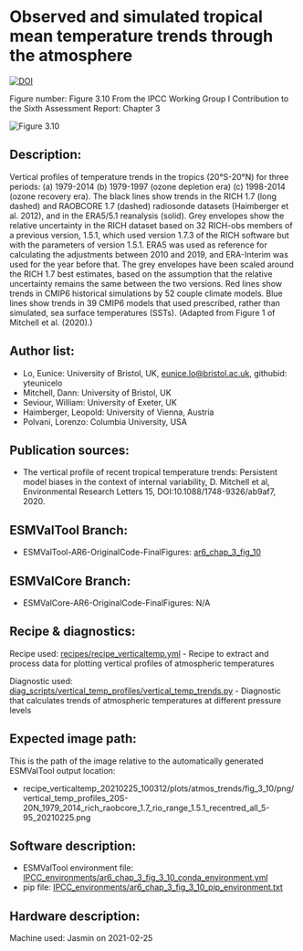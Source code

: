 Observed and simulated tropical mean temperature trends through the atmosphere
============
[![DOI](https://zenodo.org/badge/DOI/10.5281/zenodo.6778000.svg)](https://doi.org/10.5281/zenodo.6778000)

Figure number: Figure 3.10
From the IPCC Working Group I Contribution to the Sixth Assessment Report: Chapter 3

![Figure 3.10](ar6_wg1_chap3_fig3_10_vertical_temp.png?raw=true)


Description:
------------
Vertical profiles of temperature trends in the tropics (20°S-20°N) for three periods: (a) 1979-2014 (b) 1979-1997 (ozone depletion era) (c) 1998-2014 (ozone recovery era). The black lines show trends in the RICH 1.7 (long dashed) and RAOBCORE 1.7 (dashed) radiosonde datasets (Haimberger et al. 2012), and in the ERA5/5.1 reanalysis (solid). Grey envelopes show the relative uncertainty in the RICH dataset based on 32 RICH-obs members of a previous version, 1.5.1, which used version 1.7.3 of the RICH software but with the parameters of version 1.5.1. ERA5 was used as reference for calculating the adjustments between 2010 and 2019, and ERA-Interim was used for the year before that. The grey envelopes have been scaled around the RICH 1.7 best estimates, based on the assumption that the relative uncertainty remains the same between the two versions. Red lines show trends in CMIP6 historical simulations by 52 couple climate models. Blue lines show trends in 39 CMIP6 models that used prescribed, rather than simulated, sea surface temperatures (SSTs). (Adapted from Figure 1 of Mitchell et al. (2020).)


Author list:
------------
- Lo, Eunice: University of Bristol, UK, eunice.lo@bristol.ac.uk, githubid: yteunicelo 
- Mitchell, Dann: University of Bristol, UK
- Seviour, William: University of Exeter, UK
- Haimberger, Leopold: University of Vienna, Austria
- Polvani, Lorenzo: Columbia University, USA


Publication sources:
--------------------
- The vertical profile of recent tropical temperature trends: Persistent model biases in the context of internal variability, D. Mitchell et al, Environmental Research Letters 15, DOI:10.1088/1748-9326/ab9af7, 2020. 


ESMValTool Branch:
------------------
- ESMValTool-AR6-OriginalCode-FinalFigures: [ar6_chap_3_fig_10](https://github.com/ipcc-wgi/ESMValTool-AR6-OriginalCode-FinalFigures/tree/ar6_chap_3_fig_3_10)


ESMValCore Branch:
------------------
- ESMValCore-AR6-OriginalCode-FinalFigures: N/A


Recipe & diagnostics:
---------------------
Recipe used: [recipes/recipe_verticaltemp.yml](https://github.com/ipcc-wgi/ESMValTool-AR6-OriginalCode-FinalFigures/blob/ar6_chap_3_fig_3_10/esmvaltool/recipes/recipe_verticaltemp.yml) - Recipe to extract and process data for plotting vertical profiles of atmospheric temperatures

Diagnostic used: [diag_scripts/vertical_temp_profiles/vertical_temp_trends.py](https://github.com/ipcc-wgi/ESMValTool-AR6-OriginalCode-FinalFigures/blob/ar6_chap_3_fig_3_10/esmvaltool/diag_scripts/vertical_temp_profiles/vertical_temp_trends.py) - Diagnostic that calculates trends of atmospheric temperatures at different pressure levels


Expected image path:
--------------------
This is the path of the image relative to the automatically generated ESMValTool output location:
- recipe_verticaltemp_20210225_100312/plots/atmos_trends/fig_3_10/png/vertical_temp_profiles_20S-20N_1979_2014_rich_raobcore_1.7_rio_range_1.5.1_recentred_all_5-95_20210225.png


Software description:
---------------------
- ESMValTool environment file: [IPCC_environments/ar6_chap_3_fig_3_10_conda_environment.yml](https://github.com/ipcc-wgi/ESMValTool-AR6-OriginalCode-FinalFigures/blob/main/IPCC_environments/ar6_chap_3_fig_3_10_conda_environment.yml)
- pip file: [IPCC_environments/ar6_chap_3_fig_3_10_pip_environment.txt](https://github.com/ipcc-wgi/ESMValTool-AR6-OriginalCode-FinalFigures/blob/main/IPCC_environments/ar6_chap_3_fig_3_10_pip_environment.txt)


Hardware description:
---------------------
Machine used: Jasmin on 2021-02-25
